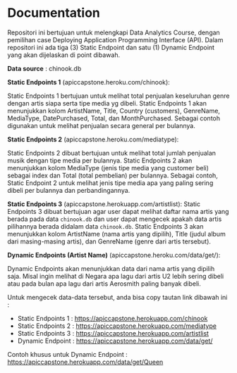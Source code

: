 # Documentation
Repositori ini bertujuan untuk melengkapi Data Analytics Course, dengan pemilihan case Deploying Application Programming Interface (API).
Dalam repositori ini ada tiga (3) Static Endpoint dan satu (1) Dynamic Endpoint yang akan dijelaskan di point dibawah.

**Data source** : chinook.db

**Static Endpoints 1** (apiccapstone.heroku.com/chinook): 

Static Endpoints 1 bertujuan untuk melihat total penjualan keseluruhan genre dengan artis siapa serta tipe media yg dibeli. Static Endpoints 1 akan menunjukkan kolom ArtistName, Title, Country (customers), GenreName, MediaType, DatePurchased, Total, dan MonthPurchased. Sebagai contoh digunakan untuk melihat penjualan secara general per bulannya.

**Static Endpoints 2** (apiccapstone.heroku.com/mediatype):

Static Endpoints 2 dibuat bertujuan untuk melihat total jumlah penjualan musik dengan tipe media per bulannya. Static Endpoints 2 akan menunjukkan kolom MediaType (jenis tipe media yang customer beli) sebagai index dan Total (total pembelian) per bulannya. Sebagai contoh, Static Endpoint 2 untuk melihat jenis tipe media apa yang paling sering dibeli per bulannya dan perbandingannya.

**Static Endpoints 3** (apiccapstone.herokuapp.com/artistlist):
Static Endpoints 3 dibuat bertujuan agar user dapat melihat daftar nama artis yang berada pada data `chinook.db` dan user dapat mengecek apakah data artis pilihannya berada didalam data `chinook.db`. Static Endpoints 3 akan menunjukkan kolom ArtistName (nama artis yang dipilih), Title (judul album dari masing-masing artis), dan GenreName (genre dari artis tersebut).

**Dynamic Endpoints (Artist Name)** (apiccapstone.heroku.com/data/get/<artistname>): 
  
Dynamic Endpoints akan menunjukkan data dari nama artis yang dipilih saja. Misal ingin melihat di Negara apa lagu dari artis U2 lebih sering dibeli atau pada bulan apa lagu dari artis Aerosmith paling banyak dibeli.



Untuk mengecek data-data tersebut, anda bisa copy tautan link dibawah ini :
- Static Endpoints 1 : https://apiccapstone.herokuapp.com/chinook
- Static Endpoints 2 : https://apiccapstone.herokuapp.com/mediatype
- Static Endpoints 3 : https://apiccapstone.herokuapp.com/artistlist
- Dynamic Endpoint   : https://apiccapstone.herokuapp.com/data/get/<artistname>

Contoh khusus untuk Dynamic Endpoint : https://apiccapstone.herokuapp.com/data/get/Queen 
